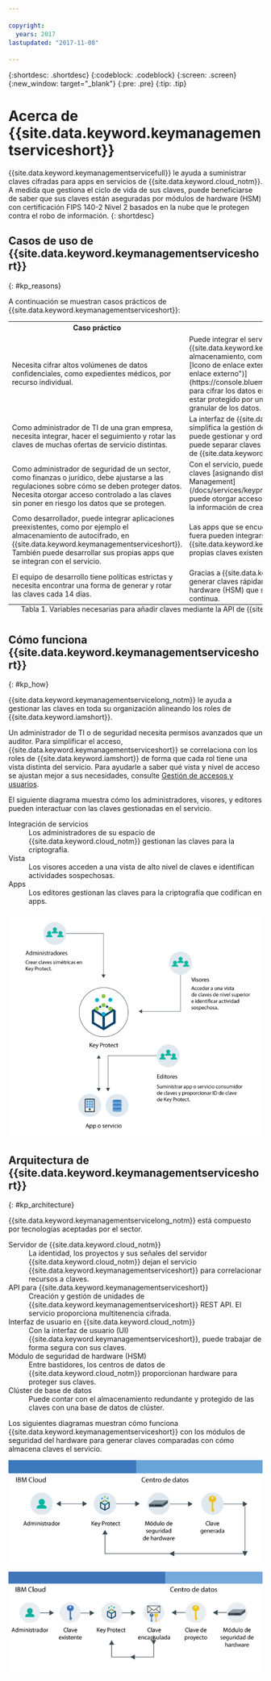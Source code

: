```yaml
---

copyright:
  years: 2017
lastupdated: "2017-11-08"

---
```


{:shortdesc: .shortdesc}
{:codeblock: .codeblock}
{:screen: .screen}
{:new_window: target="_blank"}
{:pre: .pre}
{:tip: .tip}

# Acerca de {{site.data.keyword.keymanagementserviceshort}}

{{site.data.keyword.keymanagementservicefull}} le ayuda a suministrar claves cifradas para apps en servicios de {{site.data.keyword.cloud_notm}}. A medida que gestiona el ciclo de vida de sus claves, puede beneficiarse de saber que sus claves están aseguradas por módulos de hardware (HSM) con certificación FIPS 140-2 Nivel 2 basados en la nube que le protegen contra el robo de información.
{: shortdesc}

## Casos de uso de {{site.data.keyword.keymanagementserviceshort}}
{: #kp_reasons}

A continuación se muestran casos prácticos de {{site.data.keyword.keymanagementserviceshort}}:

<table>
  <tr>
    <th>Caso práctico</th>
    <th>Solución</th>
  </tr>
  <tr>
    <td>Necesita cifrar altos volúmenes de datos confidenciales, como expedientes médicos, por recurso individual.</td>
    <td>Puede integrar el servicio {{site.data.keyword.keymanagementserviceshort}} con soluciones de almacenamiento, como [{{site.data.keyword.objectstorageshort}} ![Icono de enlace externo](../../icons/launch-glyph.svg "Icono de enlace externo")](https://console.bluemix.net/docs/services/ObjectStorage/index.html), para cifrar los datos en reposo en la nube. Cada documento puede estar protegido por una clave distinta, por lo que tiene un control granular de los datos.</td>
  </tr>
  <tr>
    <td>Como administrador de TI de una gran empresa, necesita integrar, hacer el seguimiento y rotar las claves de muchas ofertas de servicio distintas.</td>
    <td>La interfaz de {{site.data.keyword.keymanagementserviceshort}} simplifica la gestión de múltiples servicios de cifrado. Con el servicio puede gestionar y ordenar claves en una ubicación centralizada, o puede separar claves por proyectos y alojarlas en distintos espacios de {{site.data.keyword.cloud_notm}}.</td>
  </tr>
  <tr>
    <td>Como administrador de seguridad de un sector, como finanzas o jurídico, debe ajustarse a las regulaciones sobre cómo se deben proteger datos. Necesita otorgar acceso controlado a las claves sin poner en riesgo los datos que se protegen.</td>
    <td>Con el servicio, puede controlar el acceso de usuario para gestionar claves [asignando distintos roles de Identity and Access Management](/docs/services/keyprotect_manage_access.html#roles). Por ejemplo, puede otorgar acceso de solo lectura a los usuarios que requieran ver la información de creación de claves, sin ver el material de la clave.</td>
  <tr>
    <td>Como desarrollador, puede integrar aplicaciones preexistentes, como por ejemplo el almacenamiento de autocifrado, en {{site.data.keyword.keymanagementserviceshort}}. También puede desarrollar sus propias apps que se integran con el servicio.</td>
    <td>Las apps que se encuentran en {{site.data.keyword.cloud_notm}} o fuera pueden integrarse con las API de {{site.data.keyword.keymanagementserviceshort}}. Puede utilizar sus propias claves existentes para las apps. </td>
  </tr>
  <tr>
    <td>El equipo de desarrollo tiene políticas estrictas y necesita encontrar una forma de generar y rotar las claves cada 14 días.</td>
    <td>Gracias a {{site.data.keyword.keymanagementserviceshort}}, puede generar claves rápidamente desde un módulo de seguridad de hardware (HSM) que satisfagan sus necesidades de seguridad continua.</td>
  </tr>
  <caption style="caption-side:bottom;">Tabla 1. Variables necesarias para añadir claves mediante la API de {{site.data.keyword.keymanagementserviceshort}}</caption>
</table>

## Cómo funciona {{site.data.keyword.keymanagementserviceshort}}
{: #kp_how}

{{site.data.keyword.keymanagementservicelong_notm}} le ayuda a gestionar las claves en toda su organización alineando los roles de {{site.data.keyword.iamshort}}.

Un administrador de TI o de seguridad necesita permisos avanzados que un auditor. Para simplificar el acceso, {{site.data.keyword.keymanagementserviceshort}} se correlaciona con los roles de {{site.data.keyword.iamshort}} de forma que cada rol tiene una vista distinta del servicio. Para ayudarle a saber qué vista y nivel de acceso se ajustan mejor a sus necesidades, consulte [Gestión de accesos y usuarios](/docs/services/keymgmt/keyprotect_manage_access.html#roles).

El siguiente diagrama muestra cómo los administradores, visores, y editores pueden interactuar con las claves gestionadas en el servicio.

<dl>
  <dt>Integración de servicios</dt>
    <dd>Los administradores de su espacio de {{site.data.keyword.cloud_notm}} gestionan las claves para la criptografía.</dd>
  <dt>Vista</dt>
    <dd>Los visores acceden a una vista de alto nivel de claves e identifican actividades sospechosas.</dd>
  <dt>Apps</dt>
    <dd>Los editores gestionan las claves para la criptografía que codifican en apps.</dd>
</dl>

![El diagrama muestra los mismos componentes descritos en la lista de definición anterior.](images/keys-use-cases.png)

## Arquitectura de {{site.data.keyword.keymanagementserviceshort}}
{: #kp_architecture}

{{site.data.keyword.keymanagementservicelong_notm}} está compuesto por tecnologías aceptadas por el sector.

<dl>
  <dt>Servidor de {{site.data.keyword.cloud_notm}}</dt>
    <dd>La identidad, los proyectos y sus señales del servidor {{site.data.keyword.cloud_notm}} dejan el servicio {{site.data.keyword.keymanagementserviceshort}} para correlacionar recursos a claves.</dd>
  <dt>API para {{site.data.keyword.keymanagementserviceshort}}</dt>
    <dd>Creación y gestión de unidades de {{site.data.keyword.keymanagementserviceshort}} REST API. El servicio proporciona multitenencia cifrada.</dd>
  <dt>Interfaz de usuario en {{site.data.keyword.cloud_notm}}</dt>
    <dd>Con la interfaz de usuario (UI) {{site.data.keyword.keymanagementserviceshort}}, puede trabajar de forma segura con sus claves.</dd>
  <dt>Módulo de seguridad de hardware (HSM)</dt>
    <dd>Entre bastidores, los centros de datos de {{site.data.keyword.cloud_notm}} proporcionan hardware para proteger sus claves.</dd>
  <dt>Clúster de base de datos</dt>
    <dd>Puede contar con el almacenamiento redundante y protegido de las claves con una base de datos de clúster.</dd>
</dl>

Los siguientes diagramas muestran cómo funciona {{site.data.keyword.keymanagementserviceshort}} con los módulos de seguridad del hardware para generar claves comparadas con cómo almacena claves el servicio.

![El diagrama muestra cómo se generan las claves.](images/generated-key.png)

![El diagrama muestra cómo se almacenan las claves existentes.](images/stored-key.png)
